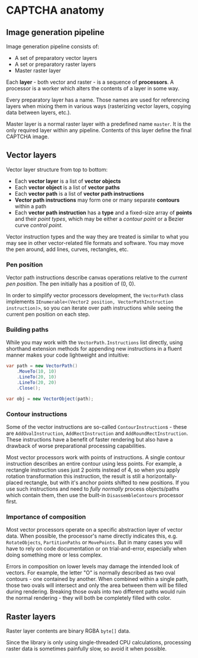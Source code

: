 # CAPTCHA anatomy

## Image generation pipeline

Image generation pipeline consists of:

- A set of preparatory vector layers
- A set or preparatory raster layers
- Master raster layer

Each **layer** - both vector and raster - is a sequence of **processors**.
A processor is a worker which alters the contents of a layer in some way.

Every preparatory layer has a name.
Those names are used for referencing layers when mixing them in various ways (rasterizing vector layers, copying data between layers, etc.).

Master layer is a normal raster layer with a predefined name `master`.
It is the only required layer within any pipeline.
Contents of this layer define the final CAPTCHA image.

## Vector layers

Vector layer structure from top to bottom:

- Each **vector layer** is a list of **vector objects**
- Each **vector object** is a list of **vector paths**
- Each **vector path** is a list of **vector path instructions**
- **Vector path instructions** may form one or many separate **contours** within a path
- Each **vector path instruction** has a **type** and a fixed-size array of **points** and their _point types_, which may be either a _contour point_ or a Bezier curve _control point_.

Vector instruction types and the way they are treated is similar to what you may see in other vector-related file formats and software.
You may move the pen around, add lines, curves, rectangles, etc.

### Pen position

Vector path instructions describe canvas operations relative to the _current pen position_.
The pen initially has a position of (0, 0).

In order to simplify vector processors development, the `VectorPath` class implements `IEnumerable<(Vector2 position, VectorPathInstruction instruction)>`, so you can iterate over path instructions while seeing the current pen position on each step.

### Building paths

While you may work with the `VectorPath.Instructions` list directly, using shorthand extension methods for appending new instructions in a fluent manner makes your code lightweight and intuitive:

```csharp
var path = new VectorPath()
    .MoveTo(10, 10)
    .LineTo(20, 10)
    .LineTo(20, 20)
    .Close();

var obj = new VectorObject(path);
```

### Contour instructions

Some of the vector instructions are so-called `ContourInstruction`s - these are `AddOvalInstruction`, `AddRectInstruction` and `AddRoundRectInstruction`.
These instructions have a benefit of faster rendering but also have a drawback of worse preparational processing capabilities.

Most vector processors work with points of instructions.
A single contour instruction describes an entire contour using less points.
For example, a rectangle instruction uses just 2 points instead of 4, so when you apply rotation transformation this instruction, the result is still a horizontally-placed rectangle, but with it's anchor points shifted to new positions.
If you use such instructions and need to _fully normally_ process objects/paths which contain them, then use the built-in `DisassembleContours` processor first.

### Importance of composition

Most vector processors operate on a specific abstraction layer of vector data.
When possible, the processor's name directly indicates this, e.g. `RotateObjects`, `PartitionPaths` or `MovePoints`.
But in many cases you will have to rely on code documentation or on trial-and-error, especially when doing something more or less complex.

Errors in composition on lower levels may damage the intended look of vectors.
For example, the letter "O" is normally described as two oval contours - one contained by another.
When combined within a single path, those two ovals will intersect and only the area between them will be filled during rendering.
Breaking those ovals into two different paths would ruin the normal rendering - they will both be completely filled with color.

## Raster layers

Raster layer contents are binary RGBA `byte[]` data.

Since the library is only using single-threaded CPU calculations, processing raster data is sometimes painfully slow, so avoid it when possible.